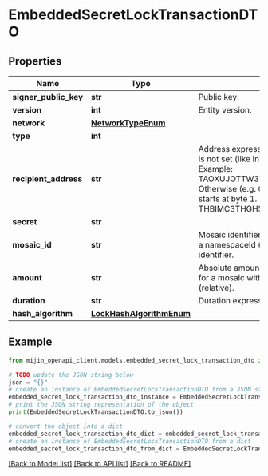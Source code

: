 # EmbeddedSecretLockTransactionDTO


## Properties

Name | Type | Description | Notes
------------ | ------------- | ------------- | -------------
**signer_public_key** | **str** | Public key. | 
**version** | **int** | Entity version. | 
**network** | [**NetworkTypeEnum**](NetworkTypeEnum.md) |  | 
**type** | **int** |  | 
**recipient_address** | **str** | Address expressed in Base32 format. If the bit 0 of byte 0 is not set (like in 0x90), then it is a regular address. Example: TAOXUJOTTW3W5XTBQMQEX3SQNA6MCUVGXLXR3TA.  Otherwise (e.g. 0x91) it represents a namespace id which starts at byte 1. Example: THBIMC3THGH5RUYAAAAAAAAAAAAAAAAAAAAAAAA  | 
**secret** | **str** |  | 
**mosaic_id** | **str** | Mosaic identifier. If the most significant bit of byte 0 is set, a namespaceId (alias) is used instead of the real mosaic identifier.  | 
**amount** | **str** | Absolute amount. An amount of 123456789 (absolute) for a mosaic with divisibility 6 means 123.456789 (relative). | 
**duration** | **str** | Duration expressed in number of blocks. | 
**hash_algorithm** | [**LockHashAlgorithmEnum**](LockHashAlgorithmEnum.md) |  | 

## Example

```python
from mijin_openapi_client.models.embedded_secret_lock_transaction_dto import EmbeddedSecretLockTransactionDTO

# TODO update the JSON string below
json = "{}"
# create an instance of EmbeddedSecretLockTransactionDTO from a JSON string
embedded_secret_lock_transaction_dto_instance = EmbeddedSecretLockTransactionDTO.from_json(json)
# print the JSON string representation of the object
print(EmbeddedSecretLockTransactionDTO.to_json())

# convert the object into a dict
embedded_secret_lock_transaction_dto_dict = embedded_secret_lock_transaction_dto_instance.to_dict()
# create an instance of EmbeddedSecretLockTransactionDTO from a dict
embedded_secret_lock_transaction_dto_from_dict = EmbeddedSecretLockTransactionDTO.from_dict(embedded_secret_lock_transaction_dto_dict)
```
[[Back to Model list]](../README.md#documentation-for-models) [[Back to API list]](../README.md#documentation-for-api-endpoints) [[Back to README]](../README.md)


